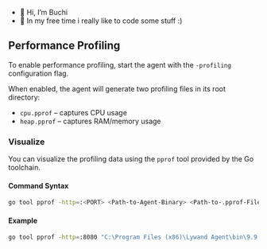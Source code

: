 - 👋 Hi, I’m Buchi
- 👀 In my free time i really like to code some stuff :)

## Performance Profiling

To enable performance profiling, start the agent with the `-profiling` configuration flag.

When enabled, the agent will generate two profiling files in its root directory:

- `cpu.pprof` – captures CPU usage
- `heap.pprof` – captures RAM/memory usage


### Visualize

You can visualize the profiling data using the `pprof` tool provided by the Go toolchain.

#### Command Syntax

```bash
go tool pprof -http=:<PORT> <Path-to-Agent-Binary> <Path-to-.pprof-File>
```

#### Example

```bash
go tool pprof -http=:8080 "C:\Program Files (x86)\Lywand Agent\bin\9.9.9\ly-agent.exe" "C:\Program Files (x86)\Lywand Agent\cpu.pprof"
```


